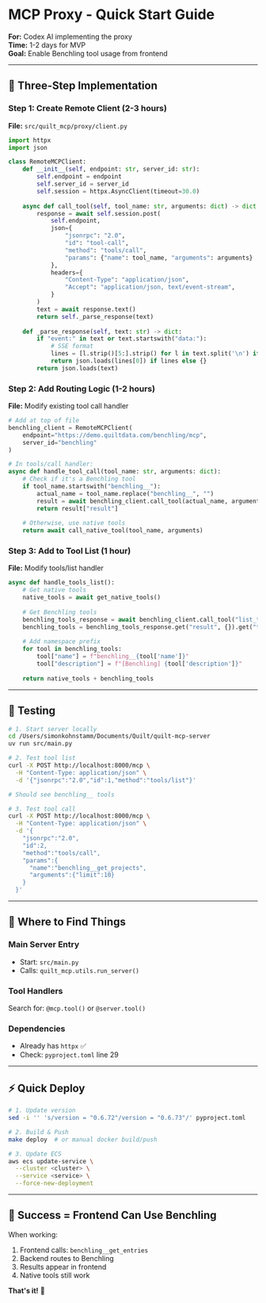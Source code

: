 # MCP Proxy - Quick Start Guide

**For:** Codex AI implementing the proxy  
**Time:** 1-2 days for MVP  
**Goal:** Enable Benchling tool usage from frontend

---

## 🎯 Three-Step Implementation

### Step 1: Create Remote Client (2-3 hours)
**File:** `src/quilt_mcp/proxy/client.py`

```python
import httpx
import json

class RemoteMCPClient:
    def __init__(self, endpoint: str, server_id: str):
        self.endpoint = endpoint
        self.server_id = server_id
        self.session = httpx.AsyncClient(timeout=30.0)
    
    async def call_tool(self, tool_name: str, arguments: dict) -> dict:
        response = await self.session.post(
            self.endpoint,
            json={
                "jsonrpc": "2.0",
                "id": "tool-call",
                "method": "tools/call",
                "params": {"name": tool_name, "arguments": arguments}
            },
            headers={
                "Content-Type": "application/json",
                "Accept": "application/json, text/event-stream",
            }
        )
        text = await response.text()
        return self._parse_response(text)
    
    def _parse_response(self, text: str) -> dict:
        if "event:" in text or text.startswith("data:"):
            # SSE format
            lines = [l.strip()[5:].strip() for l in text.split('\n') if l.strip().startswith('data:')]
            return json.loads(lines[0]) if lines else {}
        return json.loads(text)
```

### Step 2: Add Routing Logic (1-2 hours)
**File:** Modify existing tool call handler

```python
# Add at top of file
benchling_client = RemoteMCPClient(
    endpoint="https://demo.quiltdata.com/benchling/mcp",
    server_id="benchling"
)

# In tools/call handler:
async def handle_tool_call(tool_name: str, arguments: dict):
    # Check if it's a Benchling tool
    if tool_name.startswith("benchling__"):
        actual_name = tool_name.replace("benchling__", "")
        result = await benchling_client.call_tool(actual_name, arguments)
        return result["result"]
    
    # Otherwise, use native tools
    return await call_native_tool(tool_name, arguments)
```

### Step 3: Add to Tool List (1 hour)
**File:** Modify tools/list handler

```python
async def handle_tools_list():
    # Get native tools
    native_tools = await get_native_tools()
    
    # Get Benchling tools
    benchling_tools_response = await benchling_client.call_tool("list_tools", {})
    benchling_tools = benchling_tools_response.get("result", {}).get("tools", [])
    
    # Add namespace prefix
    for tool in benchling_tools:
        tool["name"] = f"benchling__{tool['name']}"
        tool["description"] = f"[Benchling] {tool['description']}"
    
    return native_tools + benchling_tools
```

---

## 🧪 Testing

```bash
# 1. Start server locally
cd /Users/simonkohnstamm/Documents/Quilt/quilt-mcp-server
uv run src/main.py

# 2. Test tool list
curl -X POST http://localhost:8000/mcp \
  -H "Content-Type: application/json" \
  -d '{"jsonrpc":"2.0","id":1,"method":"tools/list"}'

# Should see benchling__ tools

# 3. Test tool call
curl -X POST http://localhost:8000/mcp \
  -H "Content-Type: application/json" \
  -d '{
    "jsonrpc":"2.0",
    "id":2,
    "method":"tools/call",
    "params":{
      "name":"benchling__get_projects",
      "arguments":{"limit":10}
    }
  }'
```

---

## 📍 Where to Find Things

### Main Server Entry
- Start: `src/main.py`
- Calls: `quilt_mcp.utils.run_server()`

### Tool Handlers
Search for: `@mcp.tool()` or `@server.tool()`

### Dependencies
- Already has `httpx` ✅
- Check: `pyproject.toml` line 29

---

## ⚡ Quick Deploy

```bash
# 1. Update version
sed -i '' 's/version = "0.6.72"/version = "0.6.73"/' pyproject.toml

# 2. Build & Push
make deploy  # or manual docker build/push

# 3. Update ECS
aws ecs update-service \
  --cluster <cluster> \
  --service <service> \
  --force-new-deployment
```

---

## 🎯 Success = Frontend Can Use Benchling

When working:
1. Frontend calls: `benchling__get_entries`
2. Backend routes to Benchling
3. Results appear in frontend
4. Native tools still work

**That's it!** 🚀

